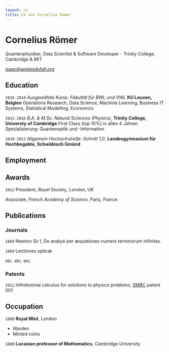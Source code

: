 ```yaml
---
layout: cv
title: CV von Cornelius Römer
---
```

# Cornelius Römer
Quantenphysiker, Data Scientist & Software Developer - Trinity College, Cambridge & MIT

<div id="webaddress">
<a href="cornelius.roemer@gmail.com">isaac@applesdofall.org</a>
</div>

## Education
`2016-2018`
*Ausgewählte Kurse, Fakultät für BWL und VWL* **KU Leuven, Belgien**
Operations Research, Data Science, Machine Learning, Business IT Systems, Statistical Modelling, Economics

`2012-2016`
*B.A. & M.Sc. Natural Sciences (Physics)*, **Trinity College, Universty of Cambridge**
First Class (top 10%) in allen 4 Jahren
Spezialisierung: Quantenoptik und -Information

`2010-2012`
*Allgemein Hochschulreife: Schnitt 1,0*, **Landesgymnasium für Hochbegabte, Schwäbisch Gmünd**

## Employment


## Awards

`2012`
President, *Royal Society*, London, UK

Associate, *French Academy of Science*, Paris, France



## Publications

<!-- A list is also available [online](http://scholar.google.co.uk/citations?user=LTOTl0YAAAAJ) -->

### Journals

`1669`
Newton Sir I, De analysi per æquationes numero terminorum infinitas. 

`1669`
Lectiones opticæ.

etc. etc. etc.

### Patents

`2012`
Infinitesimal calculus for solutions to physics problems, [SMBC](http://www.techdirt.com/articles/20121011/09312820678/if-patents-had-been-around-time-newton.shtml) patent 001


## Occupation

`1600`
__Royal Mint__, London

- Warden
- Minted coins

`1600`
__Lucasian professor of Mathematics__, Cambridge University



<!-- ### Footer

Last updated: May 2013 -->



